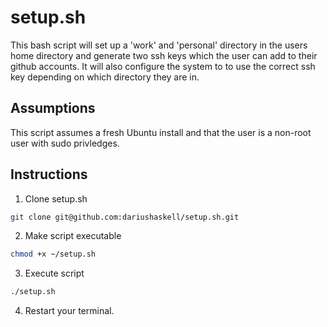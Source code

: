 # setup.sh
This bash script will set up a 'work' and 'personal' directory in the users home directory and generate two ssh keys which the user can add to their github accounts. It will also configure the system to to use the correct ssh key depending on which directory they are in.

## Assumptions
This script assumes a fresh Ubuntu install and that the user is a non-root user with sudo privledges.

## Instructions

1) Clone setup.sh
```bash
git clone git@github.com:dariushaskell/setup.sh.git
```
2) Make script executable 
```bash
chmod +x ~/setup.sh
```
3) Execute script
```bash
./setup.sh

```
4) Restart your terminal.
